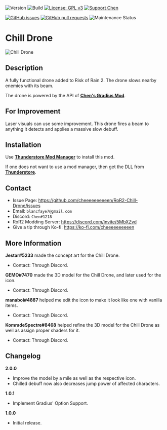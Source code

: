 ![Version](https://img.shields.io/badge/Version-2.0.0-orange)
![Build](https://github.com/cheeeeeeeeeen/RoR2-Chill-Drone/workflows/Build/badge.svg)
[![License: GPL v3](https://img.shields.io/badge/License-GPLv3-blue.svg)](https://www.gnu.org/licenses/gpl-3.0)
[![Support Chen](https://img.shields.io/badge/Support-Chen-ff69b4)](https://ko-fi.com/cheeeeeeeeeen)

[![GitHub issues](https://img.shields.io/github/issues/cheeeeeeeeeen/RoR2-Chill-Drone)](https://github.com/cheeeeeeeeeen/RoR2-Chill-Drone/issues)
[![GitHub pull requests](https://img.shields.io/github/issues-pr/cheeeeeeeeeen/RoR2-Chill-Drone)](https://github.com/cheeeeeeeeeen/RoR2-Chill-Drone/pulls)
![Maintenance Status](https://img.shields.io/badge/Maintainance-Active-brightgreen)

# Chill Drone

![Chill Drone](https://puu.sh/HSNMg.png)

## Description

A fully functional drone added to Risk of Rain 2. The drone slows nearby enemies with its beam.

The drone is powered by the API of **[Chen's Gradius Mod](https://github.com/cheeeeeeeeeen/RoR2-ChensGradiusMod)**.

## For Improvement
Laser visuals can use some improvement. This drone fires a beam to anything it detects and applies a massive slow debuff.

## Installation

Use **[Thunderstore Mod Manager](https://www.overwolf.com/app/Thunderstore-Thunderstore_Mod_Manager)** to install this mod.

If one does not want to use a mod manager, then get the DLL from **[Thunderstore](https://thunderstore.io/package/Chen/ChillDrone/)**.

## Contact
- Issue Page: https://github.com/cheeeeeeeeeen/RoR2-Chill-Drone/issues
- Email: `blancfaye7@gmail.com`
- Discord: `Chen#1218`
- RoR2 Modding Server: https://discord.com/invite/5MbXZvd
- Give a tip through Ko-fi: https://ko-fi.com/cheeeeeeeeeen


## More Information

**Jestar#5233** made the concept art for the Chill Drone.
- Contact: Through Discord.

**GEMO#7470** made the 3D model for the Chill Drone, and later used for the icon.
- Contact: Through Discord.

**manaboi#4887** helped me edit the icon to make it look like one with vanilla items.
- Contact: Through Discord.

**KomradeSpectre#8468** helped refine the 3D model for the Chill Drone as well as assign proper shaders for it.
- Contact: Through Discord.

## Changelog

**2.0.0**
- Improve the model by a mile as well as the respective icon.
- Chilled debuff now also decreases jump power of affected characters.

**1.0.1**
- Implement Gradius' Option Support.

**1.0.0**
- Initial release.